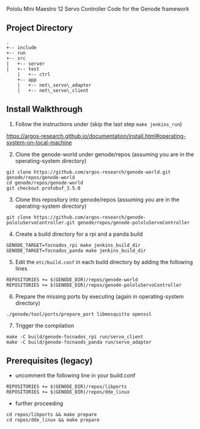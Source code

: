 Pololu Mini Maestro 12 Servo Controller Code for the Genode framework

## Project Directory

```
.
+-- include
+-- run
+-- src
|   +-- server
|   +-- test
    |   +-- ctrl
    +-- app
    |   +-- net\_servo\_adapter
    |   +-- net\_servo\_client
```

## Install Walkthrough

1. Follow the instructions under (skip the last step ```make jenkins_run```)

https://argos-research.github.io/documentation/install.html#operating-system-on-local-machine

2. Clone the genode-world under genode/repos (assuming you are in the operating-system directory)
```
git clone https://github.com/argos-research/genode-world.git genode/repos/genode-world
cd genode/repos/genode-world
git checkout protobuf_3.5.0
```

3. Clone this repository into genode/repos (assuming you are in the operating-system directory)
```
git clone https://github.com/argos-research/genode-pololuServoController.git genode/repos/genode-pololuServoController
```

4. Create a build directory for a rpi and a panda build
```
GENODE_TARGET=focnados_rpi make jenkins_build_dir
GENODE_TARGET=focnados_panda make jenkins_build_dir
```

5. Edit the ```etc/build.conf``` in each build directory by adding the following lines
```
REPOSITORIES += $(GENODE_DIR)/repos/genode-world
REPOSITORIES += $(GENODE_DIR)/repos/genode-pololuServoController
```

6. Prepare the missing ports by executing (again in operating-system directory)
```
./genode/tool/ports/prepare_port libmosquitto openssl
```

7. Trigger the compilation

```
make -C build/genode-focnados_rpi run/servo_client
make -C build/genode-focnaods_panda run/servo_adapter
```


## Prerequisites (legacy)

- uncomment the following line in your build.conf
```
REPOSITORIES += $(GENODE_DIR)/repos/libports
REPOSITORIES += $(GENODE_DIR)/repos/dde_linux
```

- further proceeding 
```
cd repos/libports && make prepare
cd repos/dde_linux && make prepare
```
